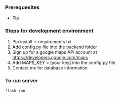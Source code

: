 ### Prerequesites
- Pip


### Steps for development environment
1. Pip install -r requirements.txt
2. Add config.py file into the backend folder
3. Sign up for a google maps API account at https://developers.google.com/maps
4. Add MAPS_KEY = [your key] into the config.py file
5. Contact me for database information

### To run server
```
flask run
```
